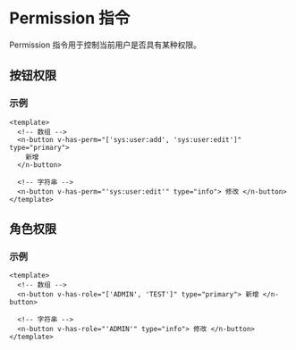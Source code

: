 # Permission 指令

Permission 指令用于控制当前用户是否具有某种权限。

## 按钮权限

### 示例

```vue [vue]
<template>
  <!-- 数组 -->
  <n-button v-has-perm="['sys:user:add', 'sys:user:edit']" type="primary">
    新增
  </n-button>

  <!-- 字符串 -->
  <n-button v-has-perm="'sys:user:edit'" type="info"> 修改 </n-button>
</template>
```

## 角色权限

### 示例

```vue [vue]
<template>
  <!-- 数组 -->
  <n-button v-has-role="['ADMIN', 'TEST']" type="primary"> 新增 </n-button>

  <!-- 字符串 -->
  <n-button v-has-role="'ADMIN'" type="info"> 修改 </n-button>
</template>
```
